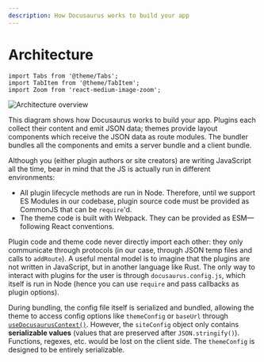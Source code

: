 ```yaml
---
description: How Docusaurus works to build your app
---
```


# Architecture

```mdx-code-block
import Tabs from '@theme/Tabs';
import TabItem from '@theme/TabItem';
import Zoom from 'react-medium-image-zoom';
```

<Zoom>

![Architecture overview](/img/architecture.png)

</Zoom>

This diagram shows how Docusaurus works to build your app. Plugins each collect their content and emit JSON data; themes provide layout components which receive the JSON data as route modules. The bundler bundles all the components and emits a server bundle and a client bundle.

Although you (either plugin authors or site creators) are writing JavaScript all the time, bear in mind that the JS is actually run in different environments:

- All plugin lifecycle methods are run in Node. Therefore, until we support ES Modules in our codebase, plugin source code must be provided as CommonJS that can be `require`'d.
- The theme code is built with Webpack. They can be provided as ESM—following React conventions.

Plugin code and theme code never directly import each other: they only communicate through protocols (in our case, through JSON temp files and calls to `addRoute`). A useful mental model is to imagine that the plugins are not written in JavaScript, but in another language like Rust. The only way to interact with plugins for the user is through `docusaurus.config.js`, which itself is run in Node (hence you can use `require` and pass callbacks as plugin options).

During bundling, the config file itself is serialized and bundled, allowing the theme to access config options like `themeConfig` or `baseUrl` through [`useDocusaurusContext()`](../docusaurus-core.md#useDocusaurusContext). However, the `siteConfig` object only contains **serializable values** (values that are preserved after `JSON.stringify()`). Functions, regexes, etc. would be lost on the client side. The `themeConfig` is designed to be entirely serializable.
